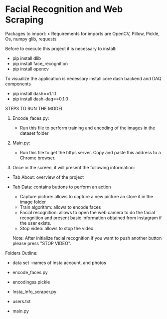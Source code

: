 # Facial Recognition and Web Scraping
Packages to import:
•    Requirements for imports are OpenCV, Pillow, Pickle, Os, numpy glib, requests


Before to execute this project it is necessary to install:

- pip install dlib
- pip install face_recognition
- pip install opencv

To visualize the application is necessary install core dash backend and DAQ components

- pip install dash==1.1.1  
- pip install dash-daq==0.1.0 


STEPS TO RUN THE MODEL

1. Encode_faces.py:
    - Run this file to perform training and encoding of the images in the dataset folder
 
2. Main.py: 
   - Run this file to get the https server. Copy and paste this address to a Chrome browser.

3. Once in the screen, it will present the following information:

 - Tab About: overview of the project
 - Tab Data: contains buttons to perform an action
    - Capture picture: allows to capture a new picture an store it in the image folder
    - Train algorithm: allows to encode faces
    - Facial recognition: allows to open the web camera to do the facial recognition and present basic information 
      obtained from Instagram if the user exists.
    - Stop video: allows to stop the video. 
    
    Note: After initialize facial recognition if you want to push another button please press "STOP VIDEO".
         
 Folders Outline:
 - data set
 -names of insta account, and photos 
 
 - encode_faces.py
 - encodingss.pickle
 - Insta_Info_scraper.py
 - users.txt
 - main.py
 
 
 
